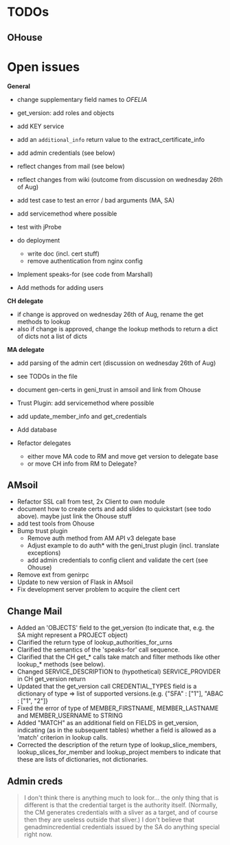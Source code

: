 # TODOs

## OHouse


# Open issues

**General**

* change supplementary field names to _OFELIA_
* get_version: add roles and objects
* add KEY service

* add an `additional_info` return value to the extract_certificate_info
* add admin credentials (see below)
* reflect changes from mail (see below)
* reflect changes from wiki (outcome from discussion on wednesday 26th of Aug)
* add test case to test an error / bad arguments (MA, SA)
* add servicemethod where possible
* test with jProbe
* do deployment
  * write doc (incl. cert stuff)
  * remove authentication from nginx config
* Implement speaks-for (see code from Marshall)
* Add methods for adding users

**CH delegate**

* if change is approved on wednesday 26th of Aug, rename the get methods to lookup
* also if change is approved, change the lookup methods to return a dict of dicts not a list of dicts

**MA delegate**

* add parsing of the admin cert (discussion on wednesday 26th of Aug)
* see TODOs in the file

* document gen-certs in geni_trust in amsoil and link from Ohouse
* Trust Plugin: add servicemethod where possible

* add update_member_info and get_credentials
* Add database

* Refactor delegates
  * either move MA code to RM and move get version to delegate base
  * or move CH info from RM to Delegate?

## AMsoil

* Refactor SSL call from test, 2x Client to own module
* document how to create certs and add slides to quickstart (see todo above). maybe just link the Ohouse stuff
* add test tools from Ohouse
* Bump trust plugin
  * Remove auth method from AM API v3 delegate base
  * Adjust example to do auth* with the geni_trust plugin (incl. translate exceptions)
  * add admin credentials to config client and validate the cert (see Ohouse)
* Remove ext from genirpc
* Update to new version of Flask in AMsoil
* Fix development server problem to acquire the client cert

## Change Mail

- Added an 'OBJECTS' field to the get_version (to indicate that, e.g. the SA might represent a PROJECT object)
- Clarified the return type of lookup_authorities_for_urns
- Clarified the semantics of the 'speaks-for' call sequence.
- Clarified that the CH get_* calls take match and filter methods like other lookup_* methods (see below).
- Changed SERVICE_DESCRIPTION to (hypothetical) SERVICE_PROVIDER in CH get_version return
- Updated that the get_version call CREDENTIAL_TYPES field is a dictionary of type => list of supported versions.(e.g. {"SFA" : ["1"], "ABAC : ["1", "2"]}
- Fixed the error of type of MEMBER_FIRSTNAME, MEMBER_LASTNAME and MEMBER_USERNAME to STRING
- Added "MATCH" as an additional field on FIELDS in get_version, indicating (as in the subsequent tables) whether a field is allowed as a 'match' criterion in lookup calls.
- Corrected the description of the return type of lookup_slice_members, lookup_slices_for_member and lookup_project members to indicate that these are lists of dictionaries, not dictionaries.

## Admin creds
> I don't think there is anything much to look for... the only thing that
is different is that the credential target is the authority itself.
(Normally, the CM generates credentials with a sliver as a target, and
of course then they are useless outside that sliver.)  I don't believe
that genadmincredential credentials issued by the SA do anything special
right now.